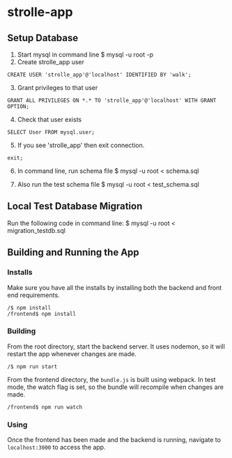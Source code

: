 # strolle-app

## Setup Database
1. Start mysql in command line
$ mysql -u root -p
2. Create strolle_app user
```{mysql}
CREATE USER 'strolle_app'@'localhost' IDENTIFIED BY 'walk';
```
3. Grant privileges to that user
```{mysql}
GRANT ALL PRIVILEGES ON *.* TO 'strolle_app'@'localhost' WITH GRANT OPTION;
```
4. Check that user exists
```{mysql}
SELECT User FROM mysql.user;
```
5. If you see 'strolle_app' then exit connection.
```{mysql}
exit;
```
6. In command line, run schema file
$ mysql -u root < schema.sql

7. Also run the test schema file
$ mysql -u root < test_schema.sql

## Local Test Database Migration
Run the following code in command line:
$ mysql -u root < migration_testdb.sql

## Building and Running the App
### Installs
Make sure you have all the installs by installing both the backend and front end requirements.
```
/$ npm install
/frontend$ npm install
```
### Building
From the root directory, start the backend server. It uses nodemon, so it will restart the app whenever changes are made.
```
/$ npm run start
```
From the frontend directory, the `bundle.js` is built using webpack. In test mode, the watch flag is set, so the bundle will recompile when changes are made.
```
/frontend$ npm run watch
```
### Using
Once the frontend has been made and the backend is running, navigate to `localhost:3000` to access the app.
